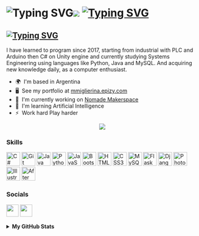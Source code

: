<img src="https://readme-typing-svg.demolab.com?font=Russo+One&size=35&duration=1000&pause=10&color=3382ed&vCenter=true&repeat=false&width=50&height=30&lines=Hi" alt="Typing SVG" /></a>![](https://user-images.githubusercontent.com/18350557/176309783-0785949b-9127-417c-8b55-ab5a4333674e.gif) <a href="https://git.io/typing-svg"><img src="https://readme-typing-svg.demolab.com?font=Russo+One&size=35&duration=2500&pause=500&color=3382ed&vCenter=true&repeat=false&width=535&height=30&lines=My+name+is+Marcos+Miglierina" alt="Typing SVG" /></a>
===============

<a href="https://git.io/typing-svg"><img src="https://readme-typing-svg.demolab.com?font=Russo+One&size=25&duration=4500&pause=1000&color=3382ed&vCenter=true&repeat=true&width=635&height=30&lines= Programmer,+VideoGame+Developer+and+Teacher" alt="Typing SVG" /></a>
---------------

I have learned to program since 2017, starting from industrial with PLC and Arduino then C# on Unity engine and currently studying Systems Engineering using languages like Python, Java and MySQL. And acquiring new knowledge daily, as a computer enthusiast.

* 🌍  I'm based in Argentina
* 🖥️  See my portfolio at [mmiglierina.epizy.com](http://mmiglierina.epizy.com/)
* 🚀  I'm currently working on [Nomade Makerspace](https://nomademakerspace.com/)
* 🧠  I'm learning Artificial Intelligence
* ⚡  Work hard Play harder
<!-- * 🤝  I'm open to collaborating on anything that needs programming -->


<p align="center">
<a href="https://www.github.com/XxRaXoRxX">
    <img src="https://github-stats-alpha.vercel.app/api?username=XxRaXoRxX&cc=171717&tc=ffffff&ic=3382ed&bc=171717">
</a>
<p>

### Skills

<p align="left">
<a href="https://docs.microsoft.com/en-us/dotnet/csharp/" target="_blank" rel="noreferrer"><img src="https://raw.githubusercontent.com/danielcranney/readme-generator/main/public/icons/skills/csharp-colored.svg" width="36" height="36" alt="C#" /></a>
<a href="https://git-scm.com/" target="_blank" rel="noreferrer"><img src="https://raw.githubusercontent.com/danielcranney/readme-generator/main/public/icons/skills/git-colored.svg" width="36" height="36" alt="Git" /></a>
<a href="https://www.oracle.com/java/" target="_blank" rel="noreferrer"><img src="https://raw.githubusercontent.com/danielcranney/readme-generator/main/public/icons/skills/java-colored.svg" width="36" height="36" alt="Java" /></a>
<a href="https://www.python.org/" target="_blank" rel="noreferrer"><img src="https://raw.githubusercontent.com/danielcranney/readme-generator/main/public/icons/skills/python-colored.svg" width="36" height="36" alt="Python" /></a>
<a href="https://developer.mozilla.org/en-US/docs/Web/JavaScript" target="_blank" rel="noreferrer"><img src="https://raw.githubusercontent.com/danielcranney/readme-generator/main/public/icons/skills/javascript-colored.svg" width="36" height="36" alt="JavaScript" /></a>
<a href="https://getbootstrap.com/" target="_blank" rel="noreferrer"><img src="https://raw.githubusercontent.com/danielcranney/readme-generator/main/public/icons/skills/bootstrap-colored.svg" width="36" height="36" alt="Bootstrap" /></a>
<a href="https://developer.mozilla.org/en-US/docs/Glossary/HTML5" target="_blank" rel="noreferrer"><img src="https://raw.githubusercontent.com/danielcranney/readme-generator/main/public/icons/skills/html5-colored.svg" width="36" height="36" alt="HTML5" /></a>
<a href="https://www.w3.org/TR/CSS/#css" target="_blank" rel="noreferrer"><img src="https://raw.githubusercontent.com/danielcranney/readme-generator/main/public/icons/skills/css3-colored.svg" width="36" height="36" alt="CSS3" /></a>
<a href="https://www.mysql.com/" target="_blank" rel="noreferrer"><img src="https://raw.githubusercontent.com/danielcranney/readme-generator/main/public/icons/skills/mysql-colored.svg" width="36" height="36" alt="MySQL" /></a>
<a href="https://flask.palletsprojects.com/en/2.0.x/" target="_blank" rel="noreferrer"><img src="https://raw.githubusercontent.com/danielcranney/readme-generator/main/public/icons/skills/flask-colored-dark.svg" width="36" height="36" alt="Flask" /></a>
<a href="https://www.djangoproject.com/" target="_blank" rel="noreferrer"><img src="https://raw.githubusercontent.com/danielcranney/readme-generator/main/public/icons/skills/django-colored-dark.svg" width="36" height="36" alt="Django" /></a>
<a href="https://www.adobe.com/uk/products/photoshop.html" target="_blank" rel="noreferrer"><img src="https://raw.githubusercontent.com/danielcranney/readme-generator/main/public/icons/skills/photoshop-colored-dark.svg" width="36" height="36" alt="Photoshop" /></a>
<a href="adobe.com/uk/products/illustrator.html" target="_blank" rel="noreferrer"><img src="https://raw.githubusercontent.com/danielcranney/readme-generator/main/public/icons/skills/illustrator-colored-dark.svg" width="36" height="36" alt="Illustrator" /></a>
<a href="https://www.adobe.com/uk/products/aftereffects.html" target="_blank" rel="noreferrer"><img src="https://raw.githubusercontent.com/danielcranney/readme-generator/main/public/icons/skills/aftereffects-colored-dark.svg" width="36" height="36" alt="After Effects" /></a>
</p>


### Socials

<p align="left"> <a href="https://www.github.com/XxRaXoRxX" target="_blank" rel="noreferrer"><img src="https://raw.githubusercontent.com/danielcranney/readme-generator/main/public/icons/socials/github-dark.svg" width="32" height="32" /></a> <a href="https://www.linkedin.com/in/marcos-miglierina-a720221a4/?originalSubdomain=ar" target="_blank" rel="noreferrer"><img src="https://raw.githubusercontent.com/danielcranney/readme-generator/main/public/icons/socials/linkedin.svg" width="32" height="32" /></a></p>

<details>
<summary><b>My GitHub Stats</b></summary>

<p align="center">
<a href="http://www.github.com/XxRaXoRxX"><img src="https://github-readme-stats.vercel.app/api?username=XxRaXoRxX&show_icons=true&hide=&count_private=true&title_color=3382ed&text_color=ffffff&icon_color=3382ed&bg_color=171717&hide_border=true&show_icons=true" alt="XxRaXoRxX's GitHub stats" /></a></p>

<p align="center">
<a href="http://www.github.com/XxRaXoRxX"><img src="https://github-readme-streak-stats.herokuapp.com/?user=XxRaXoRxX&stroke=ffffff&background=171717&ring=3382ed&fire=3382ed&currStreakNum=ffffff&currStreakLabel=3382ed&sideNums=ffffff&sideLabels=ffffff&dates=ffffff&hide_border=true" /></a></p>

<p align="center">
<a href="http://www.github.com/XxRaXoRxX"><img src="https://github-readme-activity-graph.cyclic.app/graph?username=XxRaXoRxX&bg_color=171717&color=ffffff&line=3382ed&point=ffffff&area_color=171717&area=true&hide_border=true&custom_title=GitHub%20Commits%20Graph" alt="GitHub Commits Graph" /></a></p>

<p align="center">
<a href="https://github.com/XxRaXoRxX" align="left"><img src="https://github-readme-stats.vercel.app/api/top-langs/?username=XxRaXoRxX&layout=compact&title_color=3382ed&text_color=ffffff&icon_color=3382ed&bg_color=171717&hide_border=true&locale=en&custom_title=Top%20%Languages" alt="Top Languages" /></a></p>
